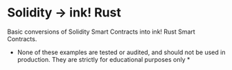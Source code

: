 # Solidity -> ink! Rust
Basic conversions of Solidity Smart Contracts into ink! Rust Smart Contracts.
* None of these examples are tested or audited, and should not be used in production. They are strictly for educational purposes only *
